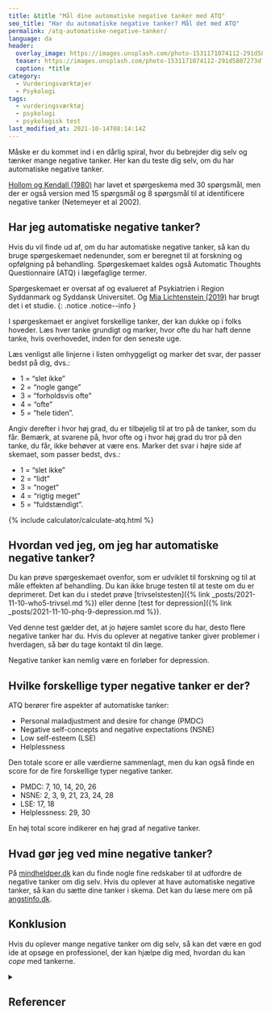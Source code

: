```yaml
---
title: &title "Mål dine automatiske negative tanker med ATQ"
seo_title: "Har du automatiske negative tanker? Mål det med ATQ"
permalink: /atq-automatiske-negative-tanker/
language: da
header:
  overlay_image: https://images.unsplash.com/photo-1531171074112-291d5807273d?ixid=MnwxMjA3fDB8MHxwaG90by1wYWdlfHx8fGVufDB8fHx8&ixlib=rb-1.2.1&auto=format&fit=crop&h=630&w=1200&q=60
  teaser: https://images.unsplash.com/photo-1531171074112-291d5807273d?ixid=MnwxMjA3fDB8MHxwaG90by1wYWdlfHx8fGVufDB8fHx8&ixlib=rb-1.2.1&auto=format&fit=crop&h=300&w=400&q=10
  caption: *title
category:
  - Vurderingsværktøjer
  - Psykologi
tags:
  - vurderingsværktøj
  - psykologi
  - psykologisk test
last_modified_at: 2021-10-14T08:14:14Z
---
```


Måske er du kommet ind i en dårlig spiral, hvor du bebrejder dig selv og tænker mange negative tanker. Her kan du teste dig selv, om du har automatiske negative tanker.

[Hollom og Kendall (1980)](https://link.springer.com/article/10.1007/BF01178214) har lavet et spørgeskema med 30 spørgsmål, men der er også version med 15 spørgsmål og 8 spørgsmål til at identificere negative tanker (Netemeyer et al 2002).

## Har jeg automatiske negative tanker?

Hvis du vil finde ud af, om du har automatiske negative tanker, så kan du bruge spørgeskemaet nedenunder, som er beregnet til at forskning og opfølgning på behandling. Spørgeskemaet kaldes også Automatic Thoughts Questionnaire (ATQ) i lægefaglige termer.

Spørgeskemaet er oversat af og evalueret af Psykiatrien i Region Syddanmark og Syddansk Universitet. Og [Mia Lichtenstein (2019)](https://www.mialic.dk) har brugt det i et studie.
{: .notice .notice--info }

I spørgeskemaet er angivet forskellige tanker, der kan dukke op i folks hoveder. Læs hver tanke grundigt og marker, hvor ofte du har haft denne tanke, hvis overhovedet, inden for den seneste uge.

Læs venligst alle linjerne i listen omhyggeligt og marker det svar, der passer bedst på dig, dvs.:

- 1 = “slet ikke”
- 2 = “nogle gange”
- 3 = “forholdsvis ofte”
- 4 = “ofte”
- 5 = “hele tiden”.

Angiv derefter i hvor høj grad, du er tilbøjelig til at tro på de tanker, som du får. Bemærk, at svarene på, hvor ofte og i hvor høj grad du tror på den tanke, du får, ikke behøver at være ens. Marker det svar
i højre side af skemaet, som passer bedst, dvs.: 

- 1 = “slet ikke”
- 2 = “lidt”
- 3 = “noget“
- 4 = “rigtig meget”
- 5 = “fuldstændigt”.

{% include calculator/calculate-atq.html %}

## Hvordan ved jeg, om jeg har automatiske negative tanker?

Du kan prøve spørgeskemaet ovenfor, som er udviklet til forskning og til at måle effekten af behandling. Du kan ikke bruge testen til at teste om du er deprimeret. Det kan du i stedet prøve [trivselstesten]({% link _posts/2021-11-10-who5-trivsel.md %}) eller denne [test for depression]({% link _posts/2021-11-10-phq-9-depression.md %}).

Ved denne test gælder det, at jo højere samlet score du har, desto flere negative tanker har du. Hvis du oplever at negative tanker giver problemer i hverdagen, så bør du tage kontakt til din læge. 

Negative tanker kan nemlig være en forløber for depression.

## Hvilke forskellige typer negative tanker er der?

ATQ berører fire aspekter af automatiske tanker:

- Personal maladjustment and desire for change (PMDC)
- Negative self-concepts and negative expectations (NSNE)
- Low self-esteem (LSE)
- Helplessness

Den totale score er alle værdierne sammenlagt, men du kan også finde en score for de fire forskellige typer negative tanker.

- PMDC: 7, 10, 14, 20, 26
- NSNE: 2, 3, 9, 21, 23, 24, 28
- LSE: 17, 18
- Helplessness: 29, 30

En høj total score indikerer en høj grad af negative tanker.

## Hvad gør jeg ved mine negative tanker?

På [mindheldper.dk](https://mindhelper.dk/identitet/negative-tanker/) kan du finde nogle fine redskaber til at udfordre de negative tanker om dig selv. Hvis du oplever at have automatiske negative tanker, så kan du sætte dine tanker i skema. Det kan du læse mere om på [angstinfo.dk](https://angstinfo.dk/negative-automatiske-tanker/).

## Konklusion

Hvis du oplever mange negative tanker om dig selv, så kan det være en god ide at opsøge en professionel, der kan hjælpe dig med, hvordan du kan _cope_ med tankerne.

<details markdown="1" class="references">
  <summary><h2 id="references">Referencer</h2></summary>

- Lichtenstein, M.B. et al (2019). A psychometric evaluation of the automatic thoughts questionnaire in Danish adolescents and emerging adults. Nordic Psychology, 71(4), 262-275. <https://doi.org/10.1080/19012276.2019.1604252>
- Hollon‚ S. D.‚ & Kendall‚ P. C. (1980). Cognitive self-statements in depression: Development of an automatic thoughts questionnaire. Cognitive Therapy and Research‚ 4(4): 383-395.
- Harrell‚ Thomas H.‚ Ryon‚ Nancy B. (1983). Cognitive-behavioral assessment of depression: Clinical validation of the Automatic Thoughts Questionnaire. Journal of Consulting and Clinical Psychology‚ 51(5): 721-725.
- Hollon‚ Steven D.‚ Kendall‚ Philip C.‚ Lumry‚ Ann. (1986). Specificity of depressotypic cognitions in clinical depression. Journal of Abnormal Psychology‚ 95(1): 52-59.
- Ingram‚ R.E.‚ Wisnicki‚ K.S. (1988). Assessment of positive automatic cognition. Journal of Consulting and Clinical Psychology‚ 56(6):898-902.
- Kazdin Alan E. (1990). Evaluation of the Automatic Thoughts Questionnaire: Negative Cognitive Processes and Depression Among Children. Psychological Assessment: A Journal of Consulting and Clinical Psychology‚ 2(1): 73-77.
- Netemeyer‚ Richard G.‚ Netemeyer‚ D. A‚ Et al. (2002). Psychometric properties of shortened versions of the Automatic Thoughts Questionnaire. Educational and Psychological Measurement‚ 62(1): 111-129
- Ghassemzadeh‚ H.‚ Mojtabai‚ R.‚ Karamghadiri‚ N.‚ Ebrahimkhani‚ N. (2006). Psychometric properties of a Persian-language version of the Automatic Thoughts Questionnaire: ATQ-Persian. Int J Soc Psychiatry. 52(2):127-37.
</details>
